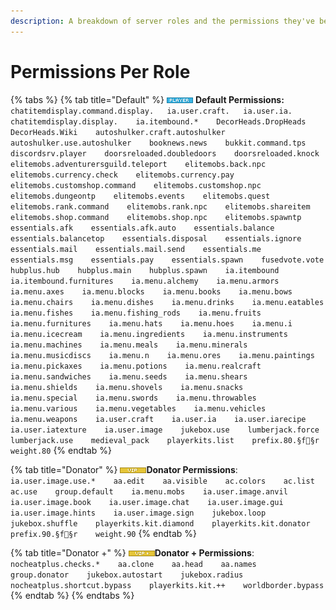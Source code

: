 ```yaml
---
description: A breakdown of server roles and the permissions they've been granted.
---
```


# Permissions Per Role

{% tabs %}
{% tab title="Default" %}
![](.gitbook/assets/player.png) **Default Permissions:**  
`chatitemdisplay.command.display.  
ia.user.craft.  
ia.user.ia.   
chatitemdisplay.display.   
ia.itembound.*   
DecorHeads.DropHeads   
DecorHeads.Wiki   
autoshulker.craft.autoshulker   
autoshulker.use.autoshulker   
booknews.news   
bukkit.command.tps   
discordsrv.player   
doorsreloaded.doubledoors   
doorsreloaded.knock   
elitemobs.adventurersguild.teleport   
elitemobs.back.npc   
elitemobs.currency.check   
elitemobs.currency.pay   
elitemobs.customshop.command   
elitemobs.customshop.npc   
elitemobs.dungeontp   
elitemobs.events   
elitemobs.quest   
elitemobs.rank.command   
elitemobs.rank.npc   
elitemobs.shareitem   
elitemobs.shop.command   
elitemobs.shop.npc   
elitemobs.spawntp   
essentials.afk   
essentials.afk.auto   
essentials.balance   
essentials.balancetop   
essentials.disposal   
essentials.ignore   
essentials.mail   
essentials.mail.send   
essentials.me   
essentials.msg   
essentials.pay   
essentials.spawn   
fusedvote.vote   
hubplus.hub   
hubplus.main   
hubplus.spawn   
ia.itembound   
ia.itembound.furnitures   
ia.menu.alchemy   
ia.menu.armors   
ia.menu.axes   
ia.menu.blocks   
ia.menu.books   
ia.menu.bows   
ia.menu.chairs   
ia.menu.dishes   
ia.menu.drinks   
ia.menu.eatables   
ia.menu.fishes   
ia.menu.fishing_rods   
ia.menu.fruits   
ia.menu.furnitures   
ia.menu.hats   
ia.menu.hoes   
ia.menu.i   
ia.menu.icecream   
ia.menu.ingredients   
ia.menu.instruments   
ia.menu.machines   
ia.menu.meals   
ia.menu.minerals   
ia.menu.musicdiscs   
ia.menu.n   
ia.menu.ores   
ia.menu.paintings   
ia.menu.pickaxes   
ia.menu.potions   
ia.menu.realcraft   
ia.menu.sandwiches   
ia.menu.seeds   
ia.menu.shears   
ia.menu.shields   
ia.menu.shovels   
ia.menu.snacks   
ia.menu.special   
ia.menu.swords   
ia.menu.throwables   
ia.menu.various   
ia.menu.vegetables   
ia.menu.vehicles   
ia.menu.weapons   
ia.user.craft   
ia.user.ia   
ia.user.iarecipe   
ia.user.iatexture   
ia.user.image   
jukebox.use   
lumberjack.force   
lumberjack.use   
medieval_pack   
playerkits.list   
prefix.80.§f§r   
weight.80`
{% endtab %}

{% tab title="Donator" %}
![](.gitbook/assets/vip.png)**Donator Permissions**:  
`ia.user.image.use.*   
aa.edit   
aa.visible   
ac.colors   
ac.list   
ac.use   
group.default   
ia.menu.mobs   
ia.user.image.anvil   
ia.user.image.book   
ia.user.image.chat   
ia.user.image.gui   
ia.user.image.hints   
ia.user.image.sign   
jukebox.loop   
jukebox.shuffle   
playerkits.kit.diamond   
playerkits.kit.donator   
prefix.90.§f§r   
weight.90`
{% endtab %}

{% tab title="Donator +" %}
![](.gitbook/assets/vipplus.png)**Donator + Permissions**:  
`nocheatplus.checks.*   
aa.clone   
aa.head   
aa.names   
group.donator   
jukebox.autostart   
jukebox.radius   
nocheatplus.shortcut.bypass   
playerkits.kit.++   
worldborder.bypass`
{% endtab %}
{% endtabs %}

